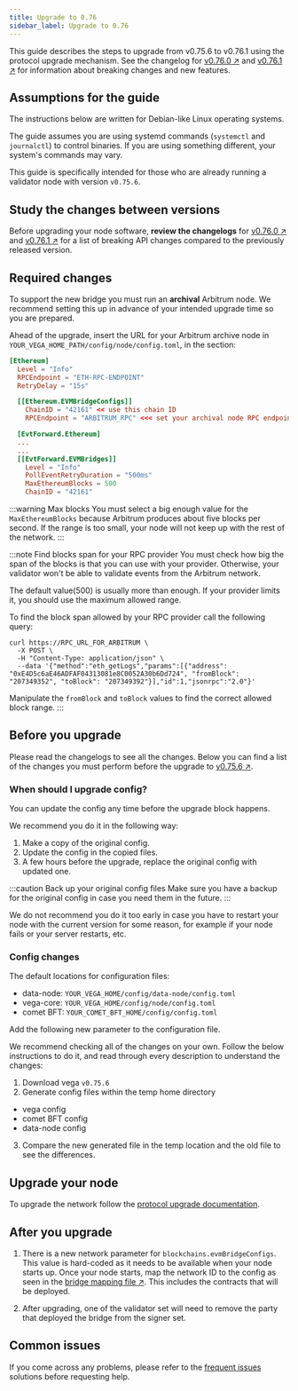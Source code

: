 ```yaml
---
title: Upgrade to 0.76
sidebar_label: Upgrade to 0.76
---
```


This guide describes the steps to upgrade from v0.75.6 to v0.76.1 using the protocol upgrade mechanism. See the changelog for  [v0.76.0 ↗](https://github.com/vegaprotocol/vega/releases/tag/v0.76.0) and [v0.76.1 ↗](https://github.com/vegaprotocol/vega/releases/tag/v0.76.1) for information about breaking changes and new features.

## Assumptions for the guide
The instructions below are written for Debian-like Linux operating systems.

The guide assumes you are using systemd commands (`systemctl` and `journalctl`) to control binaries. If you are using something different, your system's commands may vary.

This guide is specifically intended for those who are already running a validator node with version `v0.75.6`.

## Study the changes between versions

Before upgrading your node software, **review the changelogs** for [v0.76.0 ↗](https://github.com/vegaprotocol/vega/releases/tag/v0.76.0) and [v0.76.1 ↗](https://github.com/vegaprotocol/vega/releases/tag/v0.76.1) for a list of breaking API changes compared to the previously released version.

## Required changes
To support the new bridge you must run an **archival** Arbitrum node. We recommend setting this up in advance of your intended upgrade time so you are prepared.

Ahead of the upgrade, insert the URL for your Arbitrum archive node in `YOUR_VEGA_HOME_PATH/config/node/config.toml`, in the section:

```toml title="YOUR_VEGA_HOME_PATH/config/node/config.toml"
[Ethereum]
  Level = "Info"
  RPCEndpoint = "ETH-RPC-ENDPOINT"
  RetryDelay = "15s"

  [[Ethereum.EVMBridgeConfigs]]
    ChainID = "42161" << use this chain ID
    RPCEndpoint = "ARBITRUM_RPC" <<< set your archival node RPC endpoint here

  [EvtForward.Ethereum]
  ...
  ...
  [[EvtForward.EVMBridges]]
    Level = "Info"
    PollEventRetryDuration = "500ms"
    MaxEthereumBlocks = 500
    ChainID = "42161"
```

:::warning Max blocks
You must select a big enough value for the `MaxEthereumBlocks` because Arbitrum produces about five blocks per second. If the range is too small, your node will not keep up with the rest of the network.
:::

:::note Find blocks span for your RPC provider
You must check how big the span of the blocks is that you can use with your provider. Otherwise, your validator won't be able to validate events from the Arbitrum network.

The default value(500) is usually more than enough. If your provider limits it, you should use the maximum allowed range. 

To find the block span allowed by your RPC provider call the following query:

```
curl https://RPC_URL_FOR_ARBITRUM \
  -X POST \
  -H "Content-Type: application/json" \
  --data '{"method":"eth_getLogs","params":[{"address": "0xE4D5c6aE46ADFAF04313081e8C0052A30b6Dd724", "fromBlock": "207349352", "toBlock": "207349392"}],"id":1,"jsonrpc":"2.0"}'
```

Manipulate the `fromBlock` and `toBlock` values to find the correct allowed block range.
:::

## Before you upgrade

Please read the changelogs to see all the changes. Below you can find a list of the changes you must perform before the upgrade to [v0.75.6 ↗](https://github.com/vegaprotocol/vega/releases/tag/v0.75.6).

### When should I upgrade config?

You can update the config any time before the upgrade block happens.

We recommend you do it in the following way:

1. Make a copy of the original config.
2. Update the config in the copied files.
3. A few hours before the upgrade, replace the original config with updated one.

:::caution Back up your original config files
Make sure you have a backup for the original config in case you need them in the future.
:::

We do not recommend you do it too early in case you have to restart your node with the current version for some reason, for example if your node fails or your server restarts, etc.

### Config changes

The default locations for configuration files:

- data-node: `YOUR_VEGA_HOME/config/data-node/config.toml`
- vega-core: `YOUR_VEGA_HOME/config/node/config.toml`
- comet BFT: `YOUR_COMET_BFT_HOME/config/config.toml`

Add the following new parameter to the configuration file.

We recommend checking all of the changes on your own. Follow the below instructions to do it, and read through every description to understand the changes:

1. Download vega `v0.75.6`
2. Generate config files within the temp home directory
  - vega config
  - comet BFT config
  - data-node config
3. Compare the new generated file in the temp location and the old file to see the differences.

## Upgrade your node
To upgrade the network follow the [protocol upgrade documentation](../how-to/upgrade-network.md).

## After you upgrade

1. There is a new network parameter for `blockchains.evmBridgeConfigs`. This value is hard-coded as it needs to be available when your node starts up.
Once your node starts, map the network ID to the config as seen in the [bridge mapping file ↗](https://github.com/vegaprotocol/vega/blob/develop/core/netparams/bridge_mapping.go). This includes the contracts that will be deployed. 

2. After upgrading, one of the validator set will need to remove the party that deployed the bridge from the signer set. 

## Common issues
If you come across any problems, please refer to the [frequent issues](../how-to/solve-frequent-issues.md) solutions before requesting help.
